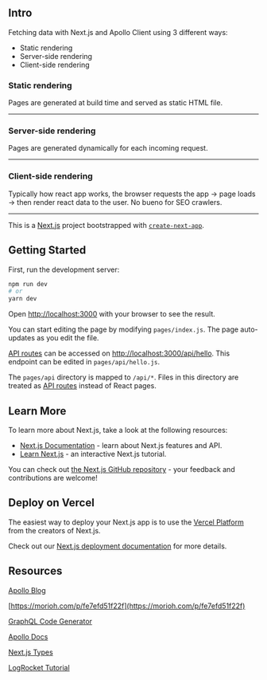 ## Intro
Fetching data with Next.js and Apollo Client using 3 different ways:
  - Static rendering
  - Server-side rendering
  - Client-side rendering

### Static rendering
Pages are generated at build time and served as static HTML file.

---

### Server-side rendering
Pages are generated dynamically for each incoming request.

---

### Client-side rendering
Typically how react app works, the browser requests the app -> page loads -> then render react data to the user. No bueno for SEO crawlers.

---

This is a [Next.js](https://nextjs.org/) project bootstrapped with [`create-next-app`](https://github.com/vercel/next.js/tree/canary/packages/create-next-app).

## Getting Started

First, run the development server:

```bash
npm run dev
# or
yarn dev
```

Open [http://localhost:3000](http://localhost:3000) with your browser to see the result.

You can start editing the page by modifying `pages/index.js`. The page auto-updates as you edit the file.

[API routes](https://nextjs.org/docs/api-routes/introduction) can be accessed on [http://localhost:3000/api/hello](http://localhost:3000/api/hello). This endpoint can be edited in `pages/api/hello.js`.

The `pages/api` directory is mapped to `/api/*`. Files in this directory are treated as [API routes](https://nextjs.org/docs/api-routes/introduction) instead of React pages.

## Learn More

To learn more about Next.js, take a look at the following resources:

- [Next.js Documentation](https://nextjs.org/docs) - learn about Next.js features and API.
- [Learn Next.js](https://nextjs.org/learn) - an interactive Next.js tutorial.

You can check out [the Next.js GitHub repository](https://github.com/vercel/next.js/) - your feedback and contributions are welcome!

## Deploy on Vercel

The easiest way to deploy your Next.js app is to use the [Vercel Platform](https://vercel.com/new?utm_medium=default-template&filter=next.js&utm_source=create-next-app&utm_campaign=create-next-app-readme) from the creators of Next.js.

Check out our [Next.js deployment documentation](https://nextjs.org/docs/deployment) for more details.

## Resources
[Apollo Blog](https://www.apollographql.com/blog/getting-started-with-apollo-client-in-next-js/)

[https://morioh.com/p/fe7efd51f22f](https://morioh.com/p/fe7efd51f22f)

[GraphQL Code Generator](https://www.graphql-code-generator.com/docs/getting-started/installation)

[Apollo Docs](https://www.apollographql.com/docs/react/get-started/)

[Next.js Types](https://nextjs.org/learn/excel/typescript/nextjs-types)

[LogRocket Tutorial](https://blog.logrocket.com/build-a-graphql-react-app-with-typescript/)
